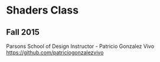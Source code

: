 # Shaders Class
## Fall 2015

Parsons School of Design
Instructor - Patricio Gonzalez Vivo
		https://github.com/patriciogonzalezvivo

